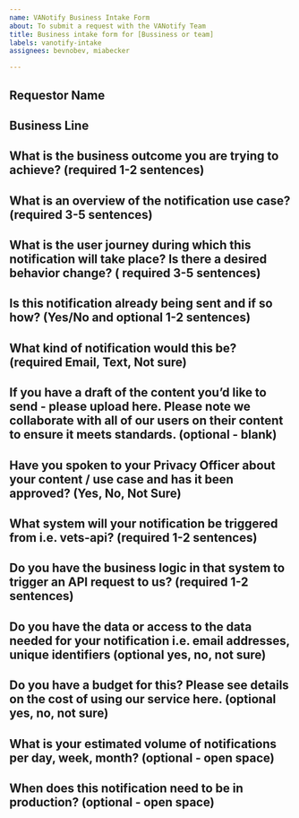 ```yaml
---
name: VANotify Business Intake Form
about: To submit a request with the VANotify Team
title: Business intake form for [Bussiness or team]
labels: vanotify-intake
assignees: bevnobev, miabecker

---
```

## Requestor Name

## Business Line


## What is the business outcome you are trying to achieve? (required 1-2 sentences) 


## What is an overview of the notification use case? (required 3-5 sentences) 


## What is the user journey during which this notification will take place? Is there a desired behavior change? ( required 3-5 sentences) 



## Is this notification already being sent and if so how? (Yes/No and optional 1-2 sentences) 


## What kind of notification would this be? (required Email, Text, Not sure)


## If you have a draft of the content you’d like to send - please upload here. Please note we collaborate with all of our users on their content to ensure it meets standards. (optional - blank) 

## Have you spoken to your Privacy Officer about your content /  use case and has it been approved? (Yes, No, Not Sure) 

## What system will your notification be triggered from i.e. vets-api? (required 1-2 sentences) 


## Do you have the business logic in that system to trigger an API request to us? (required 1-2 sentences) 

## Do you have the data or access to the data needed for your notification i.e. email addresses, unique identifiers (optional yes, no, not sure)

## Do you have a budget for this? Please see details on the cost of using our service here. (optional yes, no, not sure)


## What is your estimated volume of notifications per day, week, month? (optional - open space)


## When does this notification need to be in production? (optional - open space)
